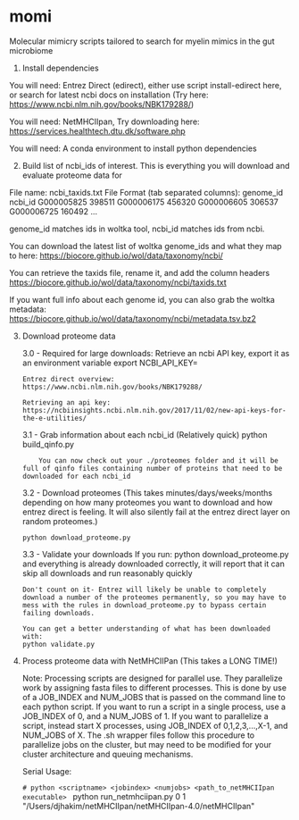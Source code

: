 # momi
Molecular mimicry scripts tailored to search for myelin mimics in the gut microbiome

1.  Install dependencies

You will need: Entrez Direct (edirect), either use script install-edirect here, or search for latest ncbi docs on installation (Try here: https://www.ncbi.nlm.nih.gov/books/NBK179288/)

You will need: NetMHCIIpan, Try downloading here: https://services.healthtech.dtu.dk/software.php

You will need: A conda environment to install python dependencies

2.  Build list of ncbi_ids of interest.  This is everything you will download and evaluate proteome data for

File name: ncbi_taxids.txt
File Format (tab separated columns):
genome_id	ncbi_id
G000005825	398511
G000006175	456320
G000006605	306537
G000006725	160492
...

genome_id matches ids in woltka tool, ncbi_id matches ids from ncbi.  

You can download the latest list of woltka genome_ids and what they map to here:
https://biocore.github.io/wol/data/taxonomy/ncbi/

You can retrieve the taxids file, rename it, and add the column headers
https://biocore.github.io/wol/data/taxonomy/ncbi/taxids.txt

If you want full info about each genome id, you can also grab the woltka metadata:
https://biocore.github.io/wol/data/taxonomy/ncbi/metadata.tsv.bz2

3.  Download proteome data

	3.0 - Required for large downloads: 
		Retrieve an ncbi API key, export it as an environment variable
		export NCBI_API_KEY=<whateverYourApiKeyIs>

		Entrez direct overview:
		https://www.ncbi.nlm.nih.gov/books/NBK179288/

		Retrieving an api key:
		https://ncbiinsights.ncbi.nlm.nih.gov/2017/11/02/new-api-keys-for-the-e-utilities/

	3.1 - Grab information about each ncbi_id (Relatively quick)
		python build_qinfo.py

			You can now check out your ./proteomes folder and it will be full of qinfo files containing number of proteins that need to be downloaded for each ncbi_id

	3.2 - Download proteomes (This takes minutes/days/weeks/months depending on how many proteomes you want to download and how entrez direct is feeling.  It will also silently fail at the entrez direct layer on random proteomes.)

		python download_proteome.py

	3.3 - Validate your downloads
		If you run:
		python download_proteome.py
		and everything is already downloaded correctly, it will report that it can skip all downloads and run reasonably quickly  

		Don't count on it- Entrez will likely be unable to completely download a number of the proteomes permanently, so you may have to mess with the rules in download_proteome.py to bypass certain failing downloads.  

		You can get a better understanding of what has been downloaded with:
		python validate.py

4.  Process proteome data with NetMHCIIPan (This takes a LONG TIME!)

	Note:  Processing scripts are designed for parallel use.  They parallelize work by assigning fasta files to different processes.  This is done by use of a JOB_INDEX and NUM_JOBS that is passed on the command line to each python script.  If you want to run a script in a single process, use a JOB_INDEX of 0, and a NUM_JOBS of 1.  If you want to parallelize a script, instead start X processes, using JOB_INDEX of 0,1,2,3,...,X-1, and NUM_JOBS of X.  The .sh wrapper files follow this procedure to parallelize jobs on the cluster, but may need to be modified for your cluster architecture and queuing mechanisms.  

	Serial Usage:

	```# python <scriptname> <jobindex> <numjobs> <path_to_netMHCIIpan executable> ```
	python run_netmhciipan.py 0 1 "/Users/djhakim/netMHCIIpan/netMHCIIpan-4.0/netMHCIIpan"

